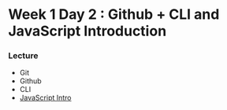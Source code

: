 # Week 1 Day 2 : Github + CLI and JavaScript Introduction # 

### Lecture ###

* Git 
* Github
* CLI 
* [JavaScript Intro](https://www.dropbox.com/sh/e533hpeddk382u5/AADiZOkY37Nw5anLF-3qN4U8a/Certified%20Full%20Stack%20Web%20Developer%20Bootcamp/Level%201%3A%20Web%20Development%20Essentials/Task%208?dl=0&subfolder_nav_tracking=1)
